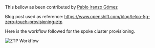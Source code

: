 This bellow as been contributed by [Pablo Iranzo Gómez ](https://github.com/iranzo)

Blog post used as reference: https://www.openshift.com/blog/telco-5g-zero-touch-provisioning-ztp

Here is the workflow followed for the spoke cluster provisioning.

![ZTP Workflow](https://assets.openshift.com/hubfs/kidding.png)

